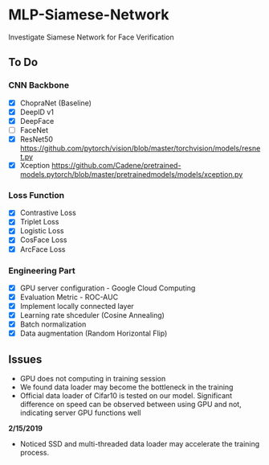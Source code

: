 # MLP-Siamese-Network
Investigate Siamese Network for Face Verification

## To Do
### CNN Backbone 
- [x] ChopraNet (Baseline)
- [x] DeepID v1 
- [x] DeepFace 
- [ ] FaceNet 
- [x] ResNet50 https://github.com/pytorch/vision/blob/master/torchvision/models/resnet.py
- [x] Xception https://github.com/Cadene/pretrained-models.pytorch/blob/master/pretrainedmodels/models/xception.py
### Loss Function
- [x] Contrastive Loss
- [x] Triplet Loss
- [x] Logistic Loss
- [x] CosFace Loss 
- [x] ArcFace Loss 
### Engineering Part
- [x] GPU server configuration - Google Cloud Computing
- [x] Evaluation Metric - ROC-AUC
- [x] Implement locally connected layer
- [x] Learning rate shceduler (Cosine Annealing)
- [x] Batch normalization
- [x] Data augmentation (Random Horizontal Flip)

## Issues
-  GPU does not computing in training session
-  We found data loader may become the bottleneck in the training
-  Official data loader of Cifar10 is tested on our model. Significant difference on speed can be observed between using GPU and not, indicating server GPU functions well

**2/15/2019**

- Noticed SSD and multi-threaded data loader may accelerate the training process. 
